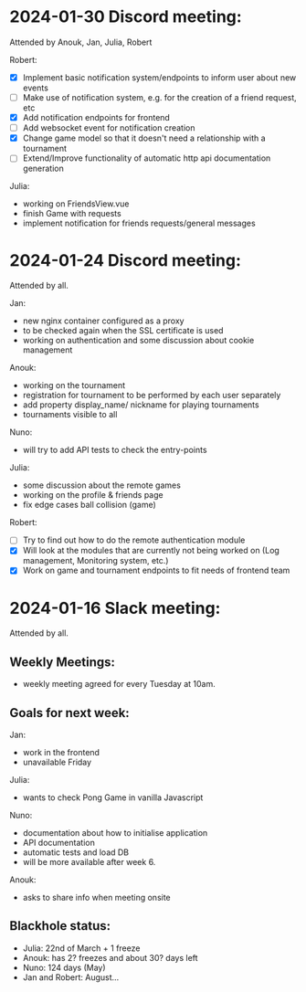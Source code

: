 # 2024-01-30 Discord meeting:
Attended by Anouk, Jan, Julia, Robert

Robert:
* [x] Implement basic notification system/endpoints to inform user about new events
* [ ] Make use of notification system, e.g. for the creation of a friend request, etc
* [x] Add notification endpoints for frontend
* [ ] Add websocket event for notification creation
* [x] Change game model so that it doesn't need a relationship with a tournament
* [ ] Extend/Improve functionality of automatic http api documentation generation

Julia:
* working on FriendsView.vue
* finish Game with requests
* implement notification for friends requests/general messages

# 2024-01-24 Discord meeting:
Attended by all.

Jan:
* new nginx container configured as a proxy
* to be checked again when the SSL certificate is used
* working on authentication and some discussion about cookie management

Anouk:
* working on the tournament
* registration for tournament to be performed by each user separately
* add property display_name/ nickname for playing tournaments
* tournaments visible to all

Nuno:
* will try to add API tests to check the entry-points

Julia:
* some discussion about the remote games
* working on the profile & friends page
* fix edge cases ball collision (game)

Robert:
* [ ] Try to find out how to do the remote authentication module
* [x] Will look at the modules that are currently not being worked on (Log management, Monitoring system, etc.)
* [x] Work on game and tournament endpoints to fit needs of frontend team

# 2024-01-16 Slack meeting:
Attended by all.

## Weekly Meetings:
- weekly meeting agreed for every Tuesday at 10am.

## Goals for next week:

Jan:
* work in the frontend
* unavailable Friday

Julia:
* wants to check Pong Game in vanilla Javascript

Nuno:
* documentation about how to initialise application
* API documentation
* automatic tests and load DB
* will be more available after week 6.

Anouk:
* asks to share info when meeting onsite

## Blackhole status:
* Julia: 22nd of March + 1 freeze
* Anouk: has 2? freezes and about 30? days left
* Nuno: 124 days (May)
* Jan and Robert: August…
